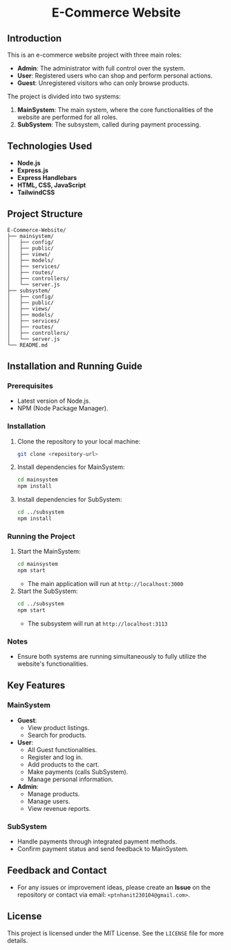 # <div align="center" style="text-decoration: none;">E-Commerce Website</div>

## Introduction
This is an e-commerce website project with three main roles:
- **Admin**: The administrator with full control over the system.
- **User**: Registered users who can shop and perform personal actions.
- **Guest**: Unregistered visitors who can only browse products.

The project is divided into two systems:
1. **MainSystem**: The main system, where the core functionalities of the website are performed for all roles.
2. **SubSystem**: The subsystem, called during payment processing.

## Technologies Used
- **Node.js**
- **Express.js**
- **Express Handlebars**
- **HTML, CSS, JavaScript**
- **TailwindCSS**

## Project Structure
```
E-Commerce-Website/
├── mainsystem/
│   ├── config/
│   ├── public/
│   ├── views/
│   ├── models/
│   ├── services/
│   ├── routes/
│   ├── controllers/
│   └── server.js
├── subsystem/
│   ├── config/
│   ├── public/
│   ├── views/
│   ├── models/
│   ├── services/
│   ├── routes/
│   ├── controllers/
│   └── server.js
└── README.md
```

## Installation and Running Guide

### Prerequisites
- Latest version of Node.js.
- NPM (Node Package Manager).

### Installation
1. Clone the repository to your local machine:
   ```bash
   git clone <repository-url>
   ```
2. Install dependencies for MainSystem:
   ```bash
   cd mainsystem
   npm install
   ```
3. Install dependencies for SubSystem:
   ```bash
   cd ../subsystem
   npm install
   ```

### Running the Project
1. Start the MainSystem:
   ```bash
   cd mainsystem
   npm start
   ```
   - The main application will run at `http://localhost:3000`
2. Start the SubSystem:
   ```bash
   cd ../subsystem
   npm start
   ```
   - The subsystem will run at `http://localhost:3113`

### Notes
- Ensure both systems are running simultaneously to fully utilize the website's functionalities.

## Key Features
### MainSystem
- **Guest**:
  - View product listings.
  - Search for products.
- **User**:
  - All Guest functionalities.
  - Register and log in.
  - Add products to the cart.
  - Make payments (calls SubSystem).
  - Manage personal information.
- **Admin**:
  - Manage products.
  - Manage users.
  - View revenue reports.

### SubSystem
- Handle payments through integrated payment methods.
- Confirm payment status and send feedback to MainSystem.

## Feedback and Contact
- For any issues or improvement ideas, please create an **Issue** on the repository or contact via email: `<ptnhanit230104@gmail.com>`.

## License
This project is licensed under the MIT License. See the `LICENSE` file for more details.
